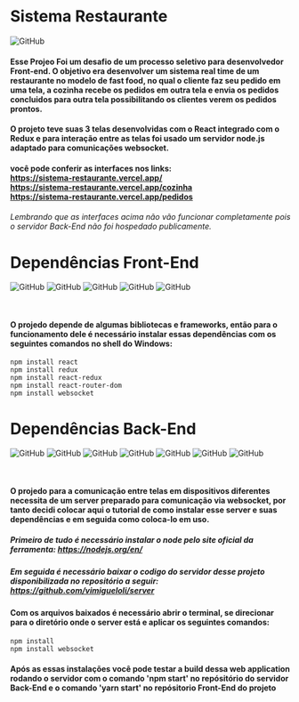 # Sistema Restaurante

![GitHub](https://img.shields.io/github/license/vimigueloli/SistemaRestaurante?color=brigthgreen&style=plastic) <br/>

#### Esse Projeo Foi um desafio de um processo seletivo para desenvolvedor Front-end. O objetivo era desenvolver um sistema real time de um restaurante no modelo de fast food, no qual o cliente faz seu pedido em uma tela, a cozinha recebe os pedidos em outra tela e envia os pedidos concluidos para outra tela possibilitando os clientes verem os pedidos prontos. 

#### O projeto teve suas 3 telas desenvolvidas com o React integrado com o Redux e para interação entre as telas foi usado um servidor node.js adaptado para comunicações websocket. 

#### você pode conferir as interfaces nos links: <br/>https://sistema-restaurante.vercel.app/ <br/>https://sistema-restaurante.vercel.app/cozinha <br/>https://sistema-restaurante.vercel.app/pedidos

###### Lembrando que as interfaces acima não vão funcionar completamente pois o servidor Back-End não foi hospedado publicamente.

# Dependências Front-End

![GitHub](https://img.shields.io/badge/Dependências-react-4e8dec?style=plastic)
![GitHub](https://img.shields.io/badge/-react_redux-4e8dec?style=plastic)
![GitHub](https://img.shields.io/badge/-redux-4e8dec?style=plastic)
![GitHub](https://img.shields.io/badge/-react_router_dom-4e8dec?style=plastic)
![GitHub](https://img.shields.io/badge/-websocket-4e8dec?style=plastic)

<br/>

#### O projedo depende de algumas bibliotecas e frameworks, então para o funcionamento dele é necessário instalar essas dependências com os seguintes comandos no shell do Windows:

```
npm install react
npm install redux
npm install react-redux
npm install react-router-dom
npm install websocket
```

# Dependências Back-End

![GitHub](https://img.shields.io/badge/Dependências-node-689f63?style=plastic)
![GitHub](https://img.shields.io/badge/-cors-689f63?style=plastic)
![GitHub](https://img.shields.io/badge/-dotenv-689f63?style=plastic)
![GitHub](https://img.shields.io/badge/-express-689f63?style=plastic)
![GitHub](https://img.shields.io/badge/-helmet-689f63?style=plastic)
![GitHub](https://img.shields.io/badge/-morgan-689f63?style=plastic)
![GitHub](https://img.shields.io/badge/-ws-689f63?style=plastic)

<br/>

#### O projedo para a comunicação entre telas em dispositivos diferentes necessita de um server preparado para comunicação via websocket, por tanto decidi colocar aqui o tutorial de como instalar esse server e suas dependências e em seguida como coloca-lo em uso.

##### Primeiro de tudo é necessário instalar o node pelo site oficial da ferramenta: https://nodejs.org/en/
##### Em seguida é necessário baixar o codigo do servidor desse projeto disponibilizada no repositório a seguir: https://github.com/vimigueloli/server 

#### Com os arquivos baixados é necessário abrir o terminal, se direcionar para o diretório onde o server está e aplicar os seguintes comandos:

```
npm install 
npm install websocket
```

#### Após as essas instalações você pode testar a build dessa web application rodando o servidor com o comando 'npm start' no repósitório do servidor Back-End e o comando 'yarn start' no repósitorio Front-End do projeto






